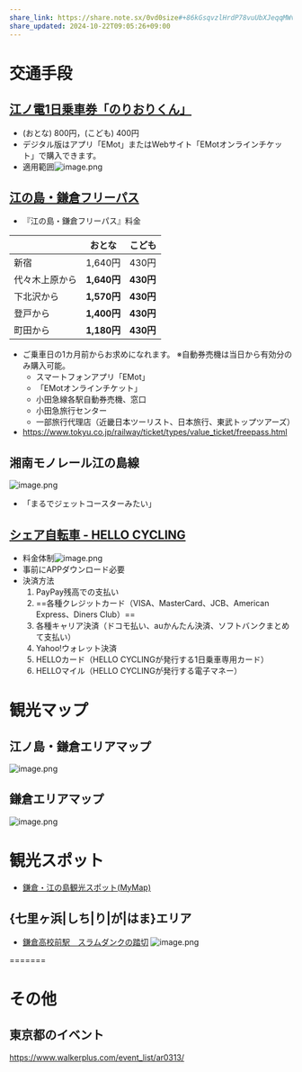 ```yaml
---
share_link: https://share.note.sx/0vd0size#+86kGsqvzlHrdP78vuUbXJeqqMWvC+cgpoginT5bS9Y
share_updated: 2024-10-22T09:05:26+09:00
---
```

# 交通手段
## [江ノ電1日乗車券「のりおりくん」](https://www.enoden.co.jp/tourism/ticket/noriorikun/)
- (おとな) 800円，(こども) 400円
- デジタル版はアプリ「EMot」またはWebサイト「EMotオンラインチケット」で購入できます。 
- 適用範囲![image.png](https://i.imgur.com/5QIZjgK.png)

## [江の島・鎌倉フリーパス](https://www.odakyu-freepass.jp/enokama/)
- 『江の島・鎌倉フリーパス』料金

|         | おとな        | こども      |
| ------- | ---------- | -------- |
| 新宿      | 1,640円     | 430円     |
| 代々木上原から | **1,640円** | **430円** |
| 下北沢から   | **1,570円** | **430円** |
| 登戸から    | **1,400円** | **430円** |
| 町田から    | **1,180円** | **430円** |
- ご乗車日の1カ月前からお求めになれます。
  ※自動券売機は当日から有効分のみ購入可能。
  - スマートフォンアプリ「EMot」
  - 「EMotオンラインチケット」
  - 小田急線各駅自動券売機、窓口
  - 小田急旅行センター
  - 一部旅行代理店（近畿日本ツーリスト、日本旅行、東武トップツアーズ）
- https://www.tokyu.co.jp/railway/ticket/types/value_ticket/freepass.html
## 湘南モノレール江の島線
![image.png](https://i.imgur.com/S3PZuvj.jpeg)
- 「まるでジェットコースターみたい」

## [シェア自転車 - HELLO CYCLING](https://www.hellocycling.jp/station/kanagawa/%E9%8E%8C%E5%80%89%E5%B8%82)
- 料金体制![image.png](https://i.imgur.com/ptxO2HP.png)
- 事前にAPPダウンロード必要
- 決済方法
  1. PayPay残高での支払い
  2. ==各種クレジットカード（VISA、MasterCard、JCB、American Express、Diners Club）==
  3. 各種キャリア決済（ドコモ払い、auかんたん決済、ソフトバンクまとめて支払い）
  4. Yahoo!ウォレット決済
  5. HELLOカード（HELLO CYCLINGが発行する1日乗車専用カード）
  6. HELLOマイル（HELLO CYCLINGが発行する電子マネー）
# 観光マップ
## 江ノ島・鎌倉エリアマップ
![image.png](https://i.imgur.com/cBHaAY0.png)
## 鎌倉エリアマップ
![image.png](https://i.imgur.com/mCZea9N.png)

# 観光スポット
- [鎌倉・江の島観光スポット(MyMap)](https://www.google.com/maps/d/u/0/edit?mid=1P8PYwwsSUJWVtRCFblTB_rkEt1pTxRg&usp=sharing)
## {七里ヶ浜|しち|り|が|はま}エリア
- [鎌倉高校前駅　スラムダンクの踏切](https://maps.app.goo.gl/a4G68dnJF2XibGJb8)
![image.png](https://i.imgur.com/Klbux1L.png)


=======
# その他
## 東京都のイベント
https://www.walkerplus.com/event_list/ar0313/
